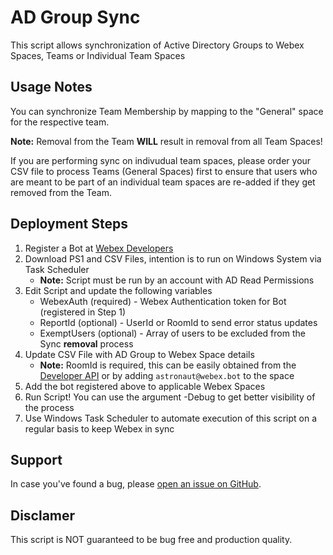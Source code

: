# AD Group Sync

This script allows synchronization of Active Directory Groups to Webex Spaces, Teams or Individual Team Spaces

## Usage Notes

You can synchronize Team Membership by mapping to the "General" space for the respective team.

**Note:** Removal from the Team **WILL** result in removal from all Team Spaces!

If you are performing sync on indivudual team spaces, please order your CSV file to process Teams (General Spaces) first to ensure that users who are meant to be part of an individual team spaces are re-added if they get removed from the Team.

## Deployment Steps
1. Register a Bot at [Webex Developers](https://developer.webex.com/my-apps)
2. Download PS1 and CSV Files, intention is to run on Windows System via Task Scheduler
    - **Note:** Script must be run by an account with AD Read Permissions
3. Edit Script and update the following variables
    - WebexAuth (required) - Webex Authentication token for Bot (registered in Step 1)
    - ReportId (optional) - UserId or RoomId to send error status updates
    - ExemptUsers (optional) - Array of users to be excluded from the Sync **removal** process
4. Update CSV File with AD Group to Webex Space details
    - **Note:** RoomId is required, this can be easily obtained from the [Developer API](https://developer.webex.com/docs/api/v1/rooms/list-rooms) or by adding `astronaut@webex.bot` to the space
5. Add the bot registered above to applicable Webex Spaces
6. Run Script! You can use the argument -Debug to get better visibility of the process
7. Use Windows Task Scheduler to automate execution of this script on a regular basis to keep Webex in sync

## Support

In case you've found a bug, please [open an issue on GitHub](../../../issues).

## Disclamer

This script is NOT guaranteed to be bug free and production quality.